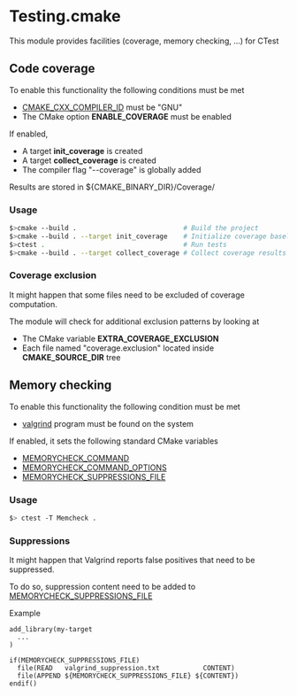 # Testing.cmake

This module provides facilities (coverage, memory checking, ...) for CTest

## Code coverage

To enable this functionality the following conditions must be met

* [CMAKE_CXX_COMPILER_ID](https://cmake.org/cmake/help/latest/variable/CMAKE_LANG_COMPILER_ID.html) must be "GNU"
* The CMake option **ENABLE_COVERAGE** must be enabled

If enabled,

* A target **init_coverage** is created
* A target **collect_coverage** is created
* The compiler flag "--coverage" is globally added

Results are stored in ${CMAKE_BINARY_DIR}/Coverage/

### Usage

```bash
$>cmake --build .                           # Build the project
$>cmake --build . --target init_coverage    # Initialize coverage baseline
$>ctest .                                   # Run tests
$>cmake --build . --target collect_coverage # Collect coverage results
```

### Coverage exclusion

It might happen that some files need to be excluded of coverage computation.

The module will check for additional exclusion patterns by looking at

* The CMake variable **EXTRA_COVERAGE_EXCLUSION**
* Each file named "coverage.exclusion" located inside **CMAKE_SOURCE_DIR** tree

## Memory checking

To enable this functionality the following condition must be met

* [valgrind](https://valgrind.org/) program must be found on the system

If enabled, it sets the following standard CMake variables

* [MEMORYCHECK_COMMAND](https://cmake.org/cmake/help/latest/variable/CTEST_MEMORYCHECK_COMMAND.html)
* [MEMORYCHECK_COMMAND_OPTIONS](https://cmake.org/cmake/help/latest/variable/CTEST_MEMORYCHECK_COMMAND_OPTIONS.html)
* [MEMORYCHECK_SUPPRESSIONS_FILE](https://cmake.org/cmake/help/latest/variable/CTEST_MEMORYCHECK_SUPPRESSIONS_FILE.html)

### Usage

```bash
$> ctest -T Memcheck .
```

### Suppressions

It might happen that Valgrind reports false positives that need to be suppressed.

To do so, suppression content need to be added to [MEMORYCHECK_SUPPRESSIONS_FILE](https://cmake.org/cmake/help/latest/variable/CTEST_MEMORYCHECK_SUPPRESSIONS_FILE.html)

Example
```
add_library(my-target
  ...
)

if(MEMORYCHECK_SUPPRESSIONS_FILE)
  file(READ   valgrind_suppression.txt           CONTENT)
  file(APPEND ${MEMORYCHECK_SUPPRESSIONS_FILE} ${CONTENT})
endif()
```